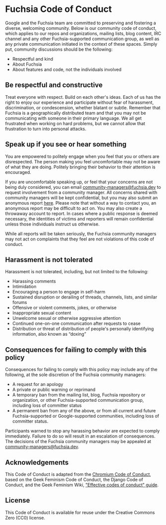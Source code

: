 # Fuchsia Code of Conduct

Google and the Fuchsia team are committed to preserving and fostering a diverse, welcoming community. Below is our community code of conduct, which applies to our repos and organizations, mailing lists, blog content, IRC channel and any other Fuchsia-supported communication group, as well as any private communication initiated in the context of these spaces. Simply put, community discussions should be the following:

- Respectful and kind
- About Fuchsia
- About features and code, not the individuals involved

## Be respectful and constructive

Treat everyone with respect. Build on each other's ideas. Each of us has the right to enjoy our experience and participate without fear of harassment, discrimination, or condescension, whether blatant or subtle. Remember that Fuchsia is a geographically distributed team and that you may not be communicating with someone in their primary language. We all get frustrated when working on hard problems, but we cannot allow that frustration to turn into personal attacks.

## Speak up if you see or hear something

You are empowered to politely engage when you feel that you or others are disrespected. The person making you feel uncomfortable may not be aware of what they are doing. Politely bringing their behavior to their attention is encouraged.

If you are uncomfortable speaking up, or feel that your concerns are not being duly considered, you can email <community-managers@fuchsia.dev> to request involvement from a community manager. All concerns shared with community managers will be kept confidential, but you may also submit an anonymous report [here](https://goo.gl/forms/xgisUdowrEWrYgui2). Please note that without a way to contact you, an anonymous report may be difficult to act on. You may also create a throwaway account to report. In cases where a public response is deemed necessary, the identities of victims and reporters will remain confidential unless those individuals instruct us otherwise.

While all reports will be taken seriously, the Fuchsia community managers may not act on complaints that they feel are not violations of this code of conduct.

## Harassment is not tolerated

Harassment is not tolerated, including, but not limited to the following:

- Harassing comments
- Intimidation
- Encouraging a person to engage in self-harm
- Sustained disruption or derailing of threads, channels, lists, and similar forums
- Offensive or violent comments, jokes, or otherwise
- Inappropriate sexual content
- Unwelcome sexual or otherwise aggressive attention
- Continued one-on-one communication after requests to cease
- Distribution or threat of distribution of people's personally identifying information, also known as “doxing”

## Consequences for failing to comply with this policy

Consequences for failing to comply with this policy may include any of the following, at the sole discretion of the Fuchsia community managers:

- A request for an apology
- A private or public warning or reprimand
- A temporary ban from the mailing list, blog, Fuchsia repository or organization, or other Fuchsia-supported communication group, including loss of committer status
- A permanent ban from any of the above, or from all current and future Fuchsia-supported or Google-supported communities, including loss of committer status.

Participants warned to stop any harassing behavior are expected to comply immediately. Failure to do so will result in an escalation of consequences. The decisions of the Fuchsia community managers may be appealed at <community-managers@fuchsia.dev>.

## Acknowledgements

This Code of Conduct is adapted from the [Chromium Code of Conduct](https://chromium.googlesource.com/chromium/src/+/HEAD/CODE_OF_CONDUCT.md), based on the Geek Feminism Code of Conduct, the Django Code of Conduct, and the Geek Feminism Wiki, ["Effective codes of conduct" guide](https://geekfeminism.wikia.org/wiki/Code_of_conduct_evaluations).

## License

This Code of Conduct is available for reuse under the Creative Commons Zero (CC0) license.